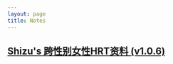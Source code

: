 ```yaml
---
layout: page
title: Notes
---
```


<!-- ## [Go 语言学习笔记](https://zhaohuabing.com/learning-golang) -->

<!-- ## [Envoy 学习笔记](https://zhaohuabing.com/learning-envoy)  -->

## [Shizu's 跨性别女性HRT资料 (v1.0.6)](https://docs.google.com/presentation/d/1PzE-rmtwBMOrgXcsI_RIDAKTUIe3fx5h-PmEbzRgBBA/edit?usp=sharing)